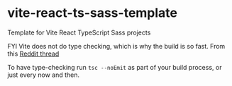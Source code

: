 # vite-react-ts-sass-template

Template for Vite React TypeScript Sass projects

FYI Vite does not do type checking, which is why the build is so fast. From this [Reddit thread](https://www.reddit.com/r/typescript/comments/qrszys/is_anyone_working_with_vite/)

To have type-checking run `tsc --noEmit` as part of your build process, or just every now and then.
